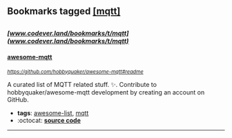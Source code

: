 ## Bookmarks tagged [[mqtt]](https://www.codever.land/search?q=[mqtt])

_<sup><sup>[www.codever.land/bookmarks/t/mqtt](www.codever.land/bookmarks/t/mqtt)</sup></sup>_
---
#### [awesome-mqtt](https://github.com/hobbyquaker/awesome-mqtt#readme)
_<sup>https://github.com/hobbyquaker/awesome-mqtt#readme</sup>_

A curated list of MQTT related stuff. :sparkles:. Contribute to hobbyquaker/awesome-mqtt development by creating an account on GitHub.
* **tags**: [awesome-list](../tagged/awesome-list.md), [mqtt](../tagged/mqtt.md)
* :octocat: **[source code](https://github.com/hobbyquaker/awesome-mqtt#readme)**
---
